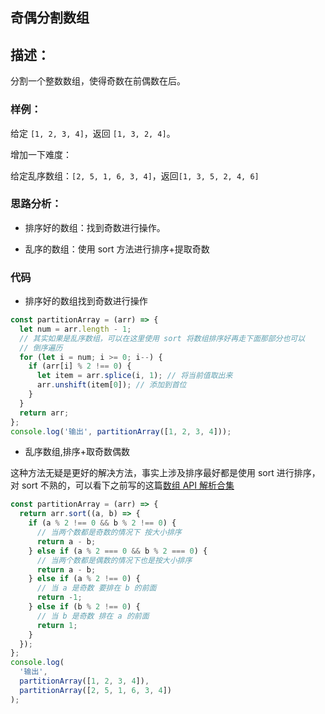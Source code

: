 <!--
 * @Author: “liwx” “1258598654qq.com”
 * @Date: 2024-08-19 11:45:03
 * @LastEditors: “liwx” “1258598654qq.com”
 * @LastEditTime: 2024-08-19 11:45:13
 * @FilePath: \vuepress-starter\docs\algorithm\simple\奇偶分割数组.md
 * @Description: 这是默认设置,请设置`customMade`, 打开koroFileHeader查看配置 进行设置: https://github.com/OBKoro1/koro1FileHeader/wiki/%E9%85%8D%E7%BD%AE
-->

## **奇偶分割数组**

## 描述：

分割一个整数数组，使得奇数在前偶数在后。

### 样例：

给定 `[1, 2, 3, 4]`，返回 `[1, 3, 2, 4]`。

增加一下难度：

给定乱序数组：`[2, 5, 1, 6, 3, 4]`，返回`[1, 3, 5, 2, 4, 6]`

### 思路分析：

- 排序好的数组：找到奇数进行操作。

- 乱序的数组：使用 sort 方法进行排序+提取奇数

### 代码

- 排序好的数组找到奇数进行操作

```js
const partitionArray = (arr) => {
  let num = arr.length - 1;
  // 其实如果是乱序数组，可以在这里使用 sort 将数组排序好再走下面那部分也可以
  // 倒序遍历
  for (let i = num; i >= 0; i--) {
    if (arr[i] % 2 !== 0) {
      let item = arr.splice(i, 1); // 将当前值取出来
      arr.unshift(item[0]); // 添加到首位
    }
  }
  return arr;
};
console.log('输出', partitionArray([1, 2, 3, 4]));
```

- 乱序数组,排序+取奇数偶数

这种方法无疑是更好的解决方法，事实上涉及排序最好都是使用 sort 进行排序，对 sort 不熟的，可以看下之前写的这篇[数组 API 解析合集](/webAccumulation/accumulation/array.html)

```js
const partitionArray = (arr) => {
  return arr.sort((a, b) => {
    if (a % 2 !== 0 && b % 2 !== 0) {
      // 当两个数都是奇数的情况下 按大小排序
      return a - b;
    } else if (a % 2 === 0 && b % 2 === 0) {
      // 当两个数都是偶数的情况下也是按大小排序
      return a - b;
    } else if (a % 2 !== 0) {
      // 当 a 是奇数 要排在 b 的前面
      return -1;
    } else if (b % 2 !== 0) {
      // 当 b 是奇数 排在 a 的前面
      return 1;
    }
  });
};
console.log(
  '输出',
  partitionArray([1, 2, 3, 4]),
  partitionArray([2, 5, 1, 6, 3, 4])
);
```
